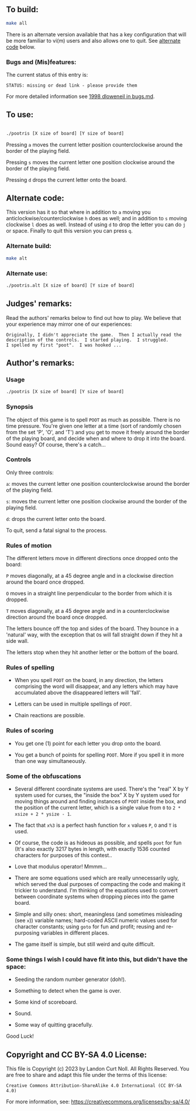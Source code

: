 ## To build:

```sh
make all
```

There is an alternate version available that has a key configuration that will
be more familiar to vi(m) users and also allows one to quit. See [alternate
code](#alternate-code) below.


### Bugs and (Mis)features:

The current status of this entry is:

```
STATUS: missing or dead link - please provide them
```

For more detailed information see [1998 dloweneil in bugs.md](/bugs.md#1998-dloweneil).


## To use:

```sh

./pootris [X size of board] [Y size of board]
```

Pressing `a` moves the current letter position counterclockwise around the
border of the playing field.

Pressing `s` moves the current letter one position clockwise around the border
of the playing field.

Pressing `d` drops the current letter onto the board.


## Alternate code:

This version has it so that where in addition to `a` moving you
anticlockwise/counterclockwise `h` does as well; and in addition to `s` moving
clockwise `l` does as well. Instead of using `d` to drop the letter you can do
`j` or space. Finally to quit this version you can press `q`.


### Alternate build:

```sh
make alt
```

### Alternate use:

```sh
./pootris.alt [X size of board] [Y size of board]
```


## Judges' remarks:

Read the authors' remarks below to find out how to play.  We believe that your
experience may mirror one of our experiences:

```
Originally, I didn't appreciate the game.  Then I actually read the
description of the controls.  I started playing.  I struggled.
I spelled my first "poot".  I was hooked ...
```


## Author's remarks:

### Usage

```sh
./pootris [X size of board] [Y size of board]
```

### Synopsis

The object of this game is to spell `POOT` as much as possible.  There
is no time pressure.  You're given one letter at a time (sort of randomly
chosen from the set 'P', 'O', and 'T') and you get to move it freely
around the border of the playing board, and decide when and where to drop
it into the board.  Sound easy?  Of course, there's a catch...


### Controls

Only three controls:

`a`: moves the current letter one position counterclockwise around
     the border of the playing field.

`s`: moves the current letter one position clockwise around the border
     of the playing field.

`d`: drops the current letter onto the board.

To quit, send a fatal signal to the process.


### Rules of motion

The different letters move in different directions once dropped onto the board:

`P` moves diagonally, at a 45 degree angle and in a clockwise direction around
the board once dropped.

`O` moves in a straight line perpendicular to the border from which it is
dropped.

`T` moves diagonally, at a 45 degree angle and in a counterclockwise direction
around the board once dropped.

The letters bounce off the top and sides of the board.  They bounce in a
'natural' way, with the exception that `O`s will fall straight down if they hit
a side wall.

The letters stop when they hit another letter or the bottom of the board.


### Rules of spelling

- When you spell `POOT` on the board, in any direction, the letters comprising
the word will disappear, and any letters which may have accumulated above the
disappeared letters will 'fall'.

- Letters can be used in multiple spellings of `POOT`.

- Chain reactions are possible.


### Rules of scoring

- You get one (1) point for each letter you drop onto the board.

- You get a bunch of points for spelling `POOT`.  More if you spell it in more
than one way simultaneously.


### Some of the obfuscations

- Several different coordinate systems are used.  There's the "real" X by Y
system used for curses, the "inside the box" X by Y system used for moving
things around and finding instances of `POOT` inside the box, and the position
of the current letter, which is a single value from `0` to
`2 * xsize + 2 * ysize - 1`.

- The fact that `x%3` is a perfect hash function for `x` values `P`, `O` and `T`
is used.

- Of course, the code is as hideous as possible, and spells `poot` for fun (It's
also exactly 3217 bytes in length, with exactly 1536 counted characters for
purposes of this contest..

- Love that modulus operator!  Mmmm...

- There are some equations used which are really unnecessarily ugly, which
served the dual purposes of compacting the code and making it trickier to
understand.  I'm thinking of the equations used to convert between coordinate
systems when dropping pieces into the game board.

- Simple and silly ones: short, meaningless (and sometimes misleading (see `x`))
variable names; hard-coded ASCII numeric values used for character constants;
using `goto` for fun and profit; reusing and re-purposing variables in different
places.

- The game itself is simple, but still weird and quite difficult.


### Some things I wish I could have fit into this, but didn't have the space:

- Seeding the random number generator (doh!).

- Something to detect when the game is over.

- Some kind of scoreboard.

- Sound.

- Some way of quitting gracefully.

Good Luck!


## Copyright and CC BY-SA 4.0 License:

This file is Copyright (c) 2023 by Landon Curt Noll.  All Rights Reserved.
You are free to share and adapt this file under the terms of this license:

    Creative Commons Attribution-ShareAlike 4.0 International (CC BY-SA 4.0)

For more information, see: https://creativecommons.org/licenses/by-sa/4.0/

